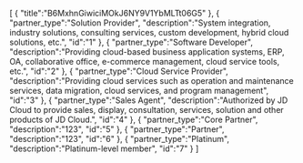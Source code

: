 [
	{
		"title":"B6MxhnGiwiciMOkJ6NY9V1YbMLTt06G5"
	},
	{
		"partner_type":"Solution Provider",
		"description":"System integration, industry solutions, consulting services, custom development, hybrid cloud solutions, etc.",
		"id":"1"
	},
	{
		"partner_type":"Software Developer",
		"description":"Providing cloud-based business application systems, ERP, OA, collaborative office, e-commerce management, cloud service tools, etc.",
		"id":"2"
	},
	{
		"partner_type":"Cloud Service Provider",
		"description":"Providing cloud services such as operation and maintenance services, data migration, cloud services, and program management",
		"id":"3"
	},
	{
		"partner_type":"Sales Agent",
		"description":"Authorized by JD Cloud to provide sales, display, consultation, services, solution and other products of JD Cloud.",
		"id":"4"
	},
	{
		"partner_type":"Core Partner",
		"description":"123",
		"id":"5"
	},
	{
		"partner_type":"Partner",
		"description":"123",
		"id":"6"
	},
	{
		"partner_type":"Platinum",
		"description":"Platinum-level member",
		"id":"7"
	}
]